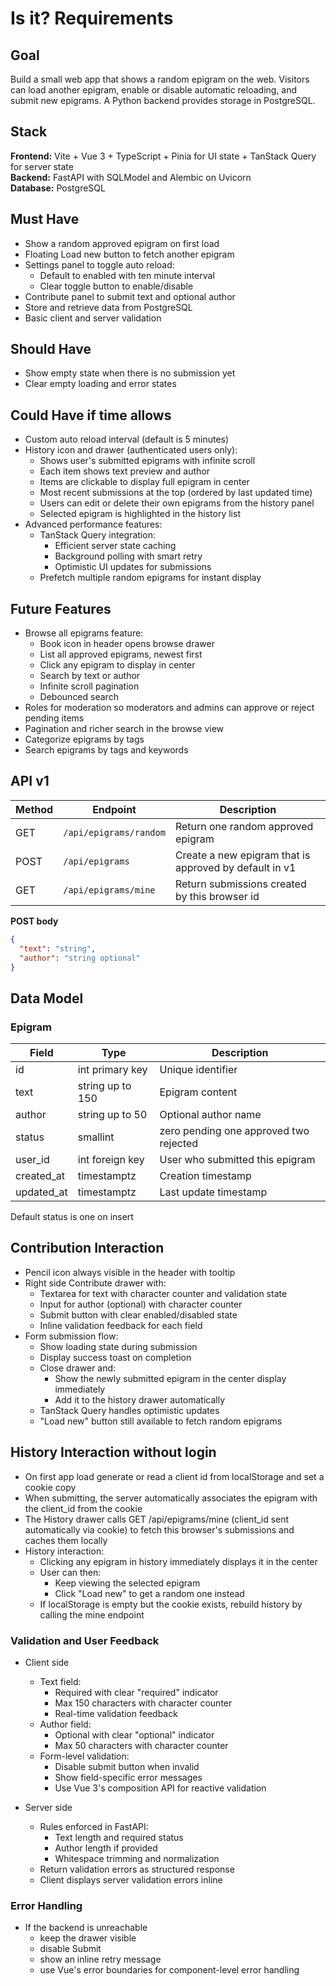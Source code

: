 # Is it? Requirements

## Goal

Build a small web app that shows a random epigram on the web. Visitors can load another epigram, enable or disable automatic reloading, and submit new epigrams. A Python backend provides storage in PostgreSQL.

## Stack

**Frontend:** Vite + Vue 3 + TypeScript + Pinia for UI state + TanStack Query for server state  
**Backend:** FastAPI with SQLModel and Alembic on Uvicorn  
**Database:** PostgreSQL

## Must Have

- Show a random approved epigram on first load
- Floating Load new button to fetch another epigram
- Settings panel to toggle auto reload:
  - Default to enabled with ten minute interval
  - Clear toggle button to enable/disable
- Contribute panel to submit text and optional author
- Store and retrieve data from PostgreSQL
- Basic client and server validation

## Should Have

- Show empty state when there is no submission yet
- Clear empty loading and error states

## Could Have if time allows

- Custom auto reload interval (default is 5 minutes)
- History icon and drawer (authenticated users only):
  - Shows user's submitted epigrams with infinite scroll
  - Each item shows text preview and author
  - Items are clickable to display full epigram in center
  - Most recent submissions at the top (ordered by last updated time)
  - Users can edit or delete their own epigrams from the history panel
  - Selected epigram is highlighted in the history list
- Advanced performance features:
  - TanStack Query integration:
    - Efficient server state caching
    - Background polling with smart retry
    - Optimistic UI updates for submissions
  - Prefetch multiple random epigrams for instant display

## Future Features

- Browse all epigrams feature:
  - Book icon in header opens browse drawer
  - List all approved epigrams, newest first
  - Click any epigram to display in center
  - Search by text or author
  - Infinite scroll pagination
  - Debounced search
- Roles for moderation so moderators and admins can approve or reject pending items
- Pagination and richer search in the browse view
- Categorize epigrams by tags
- Search epigrams by tags and keywords

## API v1

| Method | Endpoint               | Description                                            |
| ------ | ---------------------- | ------------------------------------------------------ |
| GET    | `/api/epigrams/random` | Return one random approved epigram                     |
| POST   | `/api/epigrams`        | Create a new epigram that is approved by default in v1 |
| GET    | `/api/epigrams/mine`   | Return submissions created by this browser id          |

**POST body**

```json
{
  "text": "string",
  "author": "string optional"
}
```

## Data Model

### Epigram

| Field      | Type             | Description                            |
| ---------- | ---------------- | -------------------------------------- |
| id         | int primary key  | Unique identifier                      |
| text       | string up to 150 | Epigram content                        |
| author     | string up to 50  | Optional author name                   |
| status     | smallint         | zero pending one approved two rejected |
| user_id    | int foreign key  | User who submitted this epigram        |
| created_at | timestamptz      | Creation timestamp                     |
| updated_at | timestamptz      | Last update timestamp                  |

Default status is one on insert

## Contribution Interaction

- Pencil icon always visible in the header with tooltip
- Right side Contribute drawer with:
  - Textarea for text with character counter and validation state
  - Input for author (optional) with character counter
  - Submit button with clear enabled/disabled state
  - Inline validation feedback for each field
- Form submission flow:
  - Show loading state during submission
  - Display success toast on completion
  - Close drawer and:
    - Show the newly submitted epigram in the center display immediately
    - Add it to the history drawer automatically
  - TanStack Query handles optimistic updates
  - "Load new" button still available to fetch random epigrams

## History Interaction without login

- On first app load generate or read a client id from localStorage and set a cookie copy
- When submitting, the server automatically associates the epigram with the client_id from the cookie
- The History drawer calls GET /api/epigrams/mine (client_id sent automatically via cookie) to fetch this browser's submissions and caches them locally
- History interaction:
  - Clicking any epigram in history immediately displays it in the center
  - User can then:
    - Keep viewing the selected epigram
    - Click "Load new" to get a random one instead
  - If localStorage is empty but the cookie exists, rebuild history by calling the mine endpoint

### Validation and User Feedback

- Client side

  - Text field:
    - Required with clear "required" indicator
    - Max 150 characters with character counter
    - Real-time validation feedback
  - Author field:
    - Optional with clear "optional" indicator
    - Max 50 characters with character counter
  - Form-level validation:
    - Disable submit button when invalid
    - Show field-specific error messages
    - Use Vue 3's composition API for reactive validation

- Server side
  - Rules enforced in FastAPI:
    - Text length and required status
    - Author length if provided
    - Whitespace trimming and normalization
  - Return validation errors as structured response
  - Client displays server validation errors inline

### Error Handling

- If the backend is unreachable
  - keep the drawer visible
  - disable Submit
  - show an inline retry message
  - use Vue's error boundaries for component-level error handling
